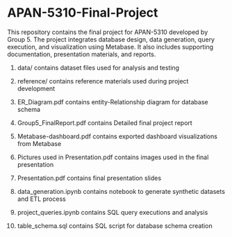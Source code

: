 # APAN-5310-Final-Project

This repository contains the final project for APAN-5310 developed by Group 5. The project integrates database design, data generation, query execution, and visualization using Metabase. It also includes supporting documentation, presentation materials, and reports.



1. data/ contains dataset files used for analysis and testing

2. reference/ contains reference materials used during project development

3. ER_Diagram.pdf contains entity-Relationship diagram for database schema

4. Group5_FinalReport.pdf contains Detailed final project report

5. Metabase-dashboard.pdf contains exported dashboard visualizations from Metabase

6. Pictures used in Presentation.pdf contains images used in the final presentation

7. Presentation.pdf contains final presentation slides

8. data_generation.ipynb contains notebook to generate synthetic datasets and ETL process

9. project_queries.ipynb contains SQL query executions and analysis

10. table_schema.sql  contains SQL script for database schema creation

